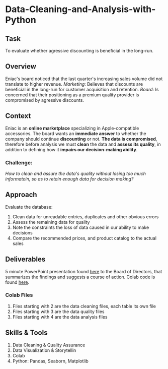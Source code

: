 # Data-Cleaning-and-Analysis-with-Python
## Task
To evaluate whether agressive discounting is beneficial in the long-run.

## Overview 
Eniac's board noticed that the last quarter's increasing sales volume did not translate to higher revenue.
  _Marketing_: Believes that discounts are beneficial in the long-run for customer acquisition and retention.
  _Board_: Is concerned that their positioning as a premium quality provider is compromised by agressive discounts.

## Context
Eniac is an **online marketplace** specializing in Apple-compatible accessories. The board wants an **immediate answer** to whether the company should continue **discounting** or not. **The data is compromised**, therefore before analysis we must **clean** the data and **assess its quality**, in addition to defining how it **impairs our decision-making ability**.

### Challenge: 
*How to clean and assure the data's quality without losing too much informatoin, so as to retain enough data for decision making?* 

## Approach
Evaluate the database:
1. Clean data for unreadable entries, duplicates and other obvious errors
2. Assess the remaining data for quality
3. Note the constraints the loss of data caused in our ability to make decisions
4. Compare the recommended prices, and product catalog to the actual sales

## Deliverables
5 minute PowerPoint presentation found [here](https://drive.google.com/file/d/1pi3bMzv7sUl4BDP809HX1JG2WO2Z51bK/view?usp=sharing) to the Board of Directors, that summarizes the findings and suggests a course of action.
Colab code is found [here](https://github.com/Cintia0528/Data-Cleaning-and-Analysis-with-Python.git). 
### Colab Files
  1. Files starting with 2 are the data cleaning files, each table its own file
  2. Files starting with 3 are the data quality files
  3. Files starting with 4 are the data analysis files

## Skills & Tools
1. Data Cleaning & Quality Assurance
2. Data Visualization & Storytellin
3. Colab
4. Python: Pandas, Seaborn, Matplotlib
